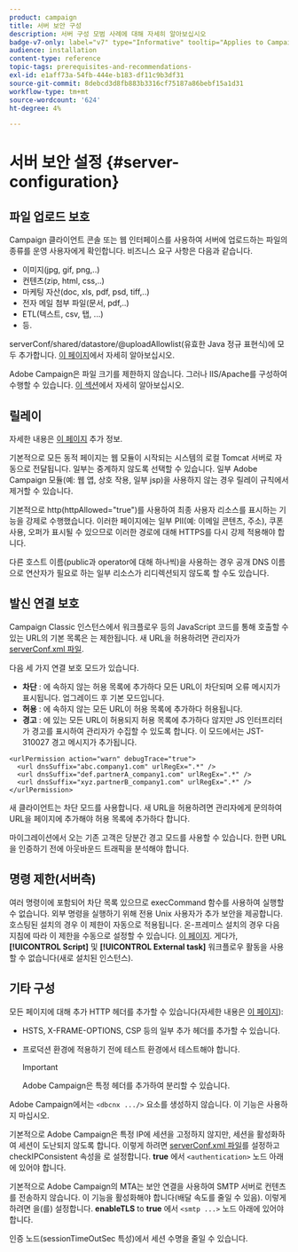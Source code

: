 ```yaml
---
product: campaign
title: 서버 보안 구성
description: 서버 구성 모범 사례에 대해 자세히 알아보십시오
badge-v7-only: label="v7" type="Informative" tooltip="Applies to Campaign Classic v7 only"
audience: installation
content-type: reference
topic-tags: prerequisites-and-recommendations-
exl-id: e1aff73a-54fb-444e-b183-df11c9b3df31
source-git-commit: 8debcd3d8fb883b3316cf75187a86bebf15a1d31
workflow-type: tm+mt
source-wordcount: '624'
ht-degree: 4%

---
```


# 서버 보안 설정 {#server-configuration}



## 파일 업로드 보호

Campaign 클라이언트 콘솔 또는 웹 인터페이스를 사용하여 서버에 업로드하는 파일의 종류를 운영 사용자에게 확인합니다. 비즈니스 요구 사항은 다음과 같습니다.

* 이미지(jpg, gif, png,..)
* 컨텐츠(zip, html, css,..)
* 마케팅 자산(doc, xls, pdf, psd, tiff,..)
* 전자 메일 첨부 파일(문서, pdf,..)
* ETL(텍스트, csv, 탭, ...)
* 등.

serverConf/shared/datastore/@uploadAllowlist(유효한 Java 정규 표현식)에 모두 추가합니다. [이 페이지](../../installation/using/file-res-management.md)에서 자세히 알아보십시오.

Adobe Campaign은 파일 크기를 제한하지 않습니다. 그러나 IIS/Apache를 구성하여 수행할 수 있습니다. [이 섹션](../../installation/using/web-server-configuration.md)에서 자세히 알아보십시오.

## 릴레이

자세한 내용은 [이 페이지](../../installation/using/configuring-campaign-server.md#dynamic-page-security-and-relays) 추가 정보.

기본적으로 모든 동적 페이지는 웹 모듈이 시작되는 시스템의 로컬 Tomcat 서버로 자동으로 전달됩니다. 일부는 중계하지 않도록 선택할 수 있습니다. 일부 Adobe Campaign 모듈(예: 웹 앱, 상호 작용, 일부 jsp)을 사용하지 않는 경우 릴레이 규칙에서 제거할 수 있습니다.

기본적으로 http(httpAllowed=&quot;true&quot;)를 사용하여 최종 사용자 리소스를 표시하는 기능을 강제로 수행했습니다. 이러한 페이지에는 일부 PII(예: 이메일 콘텐츠, 주소), 쿠폰 사용, 오퍼가 표시될 수 있으므로 이러한 경로에 대해 HTTPS를 다시 강제 적용해야 합니다.

다른 호스트 이름(public과 operator에 대해 하나씩)을 사용하는 경우 공개 DNS 이름으로 연산자가 필요로 하는 일부 리소스가 리디렉션되지 않도록 할 수도 있습니다.

## 발신 연결 보호

Campaign Classic 인스턴스에서 워크플로우 등의 JavaScript 코드를 통해 호출할 수 있는 URL의 기본 목록은 는 제한됩니다. 새 URL을 허용하려면 관리자가 [serverConf.xml 파일](../../installation/using/the-server-configuration-file.md).

다음 세 가지 연결 보호 모드가 있습니다.

* **차단** : 에 속하지 않는 허용 목록에 추가하다 모든 URL이 차단되며 오류 메시지가 표시됩니다. 업그레이드 후 기본 모드입니다.
* **허용** : 에 속하지 않는 모든 URL이 허용 목록에 추가하다 허용됩니다.
* **경고** : 에 있는 모든 URL이 허용되지 허용 목록에 추가하다 않지만 JS 인터프리터가 경고를 표시하여 관리자가 수집할 수 있도록 합니다. 이 모드에서는 JST-310027 경고 메시지가 추가됩니다.

```
<urlPermission action="warn" debugTrace="true">
  <url dnsSuffix="abc.company1.com" urlRegEx=".*" />
  <url dnsSuffix="def.partnerA_company1.com" urlRegEx=".*" />
  <url dnsSuffix="xyz.partnerB_company1.com" urlRegEx=".*" />
</urlPermission>
```

새 클라이언트는 차단 모드를 사용합니다. 새 URL을 허용하려면 관리자에게 문의하여 URL을 페이지에 추가해야 허용 목록에 추가하다 합니다.

마이그레이션에서 오는 기존 고객은 당분간 경고 모드를 사용할 수 있습니다. 한편 URL을 인증하기 전에 아웃바운드 트래픽을 분석해야 합니다.

## 명령 제한(서버측)

여러 명령이에 포함되어 차단 목록 있으므로 execCommand 함수를 사용하여 실행할 수 없습니다. 외부 명령을 실행하기 위해 전용 Unix 사용자가 추가 보안을 제공합니다. 호스팅된 설치의 경우 이 제한이 자동으로 적용됩니다. 온-프레미스 설치의 경우 다음 지침에 따라 이 제한을 수동으로 설정할 수 있습니다. [이 페이지](../../installation/using/configuring-campaign-server.md#restricting-authorized-external-commands). 게다가, **[!UICONTROL Script]** 및 **[!UICONTROL External task]** 워크플로우 활동을 사용할 수 없습니다(새로 설치된 인스턴스).

## 기타 구성

모든 페이지에 대해 추가 HTTP 헤더를 추가할 수 있습니다(자세한 내용은 [이 페이지](../../installation/using/configuring-campaign-server.md#restricting-authorized-external-commands)):

* HSTS, X-FRAME-OPTIONS, CSP 등의 일부 추가 헤더를 추가할 수 있습니다.
* 프로덕션 환경에 적용하기 전에 테스트 환경에서 테스트해야 합니다.

   >[!IMPORTANT]
   >
   >Adobe Campaign은 특정 헤더를 추가하여 분리할 수 있습니다.

Adobe Campaign에서는 `<dbcnx .../>` 요소를 생성하지 않습니다. 이 기능은 사용하지 마십시오.

기본적으로 Adobe Campaign은 특정 IP에 세션을 고정하지 않지만, 세션을 활성화하여 세션이 도난되지 않도록 합니다. 이렇게 하려면 [serverConf.xml 파일](../../installation/using/the-server-configuration-file.md)를 설정하고 checkIPConsistent 속성을 로 설정합니다. **true** 에서 `<authentication>` 노드 아래에 있어야 합니다.

기본적으로 Adobe Campaign의 MTA는 보안 연결을 사용하여 SMTP 서버로 컨텐츠를 전송하지 않습니다. 이 기능을 활성화해야 합니다(배달 속도를 줄일 수 있음). 이렇게 하려면 을(를) 설정합니다. **enableTLS** to **true** 에서 `<smtp ...>` 노드 아래에 있어야 합니다.

인증 노드(sessionTimeOutSec 특성)에서 세션 수명을 줄일 수 있습니다.
